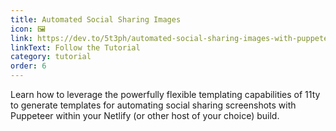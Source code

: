 ```yaml
---
title: Automated Social Sharing Images
icon: 🖼
link: https://dev.to/5t3ph/automated-social-sharing-images-with-puppeteer-11ty-and-netlify-22ln
linkText: Follow the Tutorial
category: tutorial
order: 6
---
```


Learn how to leverage the powerfully flexible templating capabilities of 11ty to generate templates for automating social sharing screenshots with Puppeteer within your Netlify (or other host of your choice) build.
